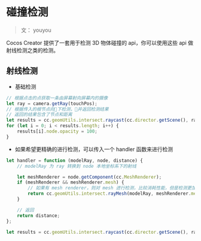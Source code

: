 # 碰撞检测

> 文： youyou

Cocos Creator 提供了一套用于检测 3D 物体碰撞的 api，你可以使用这些 api 做射线检测之类的检测。

## 射线检测

- 基础检测

```js
// 根据点击的点获取一条由屏幕射向屏幕内的摄像
let ray = camera.getRay(touchPos);
// 根据传入的根节点向下检测，并返回检测结果
// 返回的结果包含了节点和距离
let results = cc.geomUtils.intersect.raycast(cc.director.getScene(), ray);
for (let i = 0; i < results.length; i++) {
    results[i].node.opacity = 100;
}
```

- 如果希望更精确的进行检测，可以传入一个 handler 函数来进行检测

```js
let handler = function (modelRay, node, distance) {
    // modelRay 为 ray 转换到 node 本地坐标系下的射线

    let meshRenderer = node.getComponent(cc.MeshRenderer);
    if (meshRenderer && meshRenderer.mesh) {
        // 如果有 mesh renderer，则对 mesh 进行检测，比较消耗性能，但是检测更加精确
        return cc.geomUtils.intersect.rayMesh(modelRay, meshRenderer.mesh);
    }

    // 返回
    return distance;
};

let results = cc.geomUtils.intersect.raycast(cc.director.getScene(), ray, handler);
```